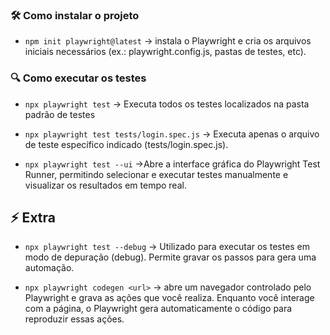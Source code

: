 ### 🛠  Como instalar o projeto 

- `npm init playwright@latest` -> instala o Playwright e cria os arquivos iniciais necessários (ex.: playwright.config.js, pastas de testes, etc).

### 🔍 Como executar os testes

- `npx playwright test` -> Executa todos os testes localizados na pasta padrão de testes

- `npx playwright test tests/login.spec.js` -> Executa apenas o arquivo de teste específico indicado (tests/login.spec.js).

- `npx playwright test --ui` ->Abre a interface gráfica do Playwright Test Runner, permitindo selecionar e executar testes manualmente e visualizar os resultados em tempo real.

## ⚡ Extra

- `npx playwright test --debug` -> Utilizado para executar os testes em modo de depuração (debug). Permite gravar os passos para gera uma automação.

- `npx playwright codegen <url>` ->  abre um navegador controlado pelo Playwright e grava as ações que você realiza. Enquanto você interage com a página, o Playwright gera automaticamente o código para reproduzir essas ações.
